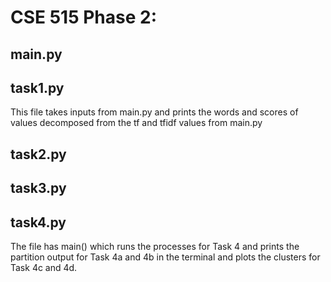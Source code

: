 # CSE 515 Phase 2:

## main.py

## task1.py
This file takes inputs from main.py and prints the words and scores of values decomposed from the tf and tfidf values from main.py

## task2.py

## task3.py


## task4.py

The file has main() which runs the processes for Task 4 and prints the partition output for Task 4a and 4b in the terminal and plots the clusters for Task 4c and 4d.
